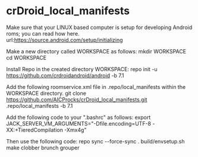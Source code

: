 # crDroid_local_manifests

Make sure that your LINUX based computer is setup for developing Android roms; you can read how here. url:https://source.android.com/setup/initializing

Make a new directory called WORKSPACE as follows:
mkdir WORKSPACE
cd WORKSPACE

Install Repo in the created directory WORKSPACE:
repo init -u https://github.com/crdroidandroid/android -b 7.1

Add the following roomservice.xml file in .repo/local_manifests within the WORKSPACE directory.
git clone https://github.com/AICProcks/crDroid_local_manifests.git .repo/local_manifests -b 7.1

Add the following code to your ".bashrc" as follows:
export JACK_SERVER_VM_ARGUMENTS="-Dfile.encoding=UTF-8 -XX:+TieredCompilation -Xmx4g"

Then use the following code:
repo sync --force-sync
. build/envsetup.sh
make clobber
brunch grouper
